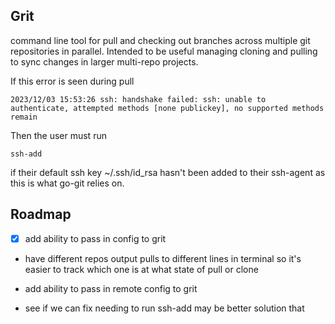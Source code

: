 Grit
----


command line tool for pull and checking out branches across multiple git repositories in parallel.  Intended to be useful managing cloning and pulling to sync changes in larger multi-repo projects.


If this error is seen during pull
```
2023/12/03 15:53:26 ssh: handshake failed: ssh: unable to authenticate, attempted methods [none publickey], no supported methods remain
```

Then the user must run 
```
ssh-add
```

if their default ssh key ~/.ssh/id_rsa hasn't been added to their ssh-agent as this is what go-git relies on.




Roadmap
-----

- [x] add ability to pass in config to grit

- have different repos output pulls to different lines in terminal so it's easier to track which one is at what state of pull or clone

- add ability to pass in remote config to grit

- see if we can fix needing to run ssh-add may be better solution that 


